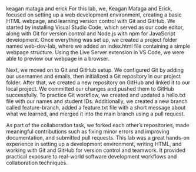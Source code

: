 keagan mataga and erick
For this lab, we, Keagan Mataga and Erick, focused on setting up a web development environment, creating a basic HTML webpage, and learning version control with Git and GitHub. We started by installing Visual Studio Code, which served as our code editor, along with Git for version control and Node.js with npm for JavaScript development. Once everything was set up, we created a project folder named web-dev-lab, where we added an index.html file containing a simple webpage structure. Using the Live Server extension in VS Code, we were able to preview our webpage in a browser.

Next, we moved on to Git and GitHub setup. We configured Git by adding our usernames and emails, then initialized a Git repository in our project folder. After that, we created a new repository on GitHub and linked it to our local project. We committed our changes and pushed them to GitHub successfully. To practice Git workflow, we created and updated a hello.txt file with our names and student IDs. Additionally, we created a new branch called feature-branch, added a feature.txt file with a short message about what we learned, and merged it into the main branch using a pull request.

As part of the collaboration task, we forked each other’s repositories, made meaningful contributions such as fixing minor errors and improving documentation, and submitted pull requests. This lab was a great hands-on experience in setting up a development environment, writing HTML, and working with Git and GitHub for version control and teamwork. It provided practical exposure to real-world software development workflows and collaboration techniques.

